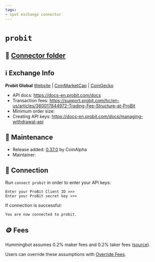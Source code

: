 ```yaml
---
tags:
- spot exchange connector
---
```


# `probit`

## 📁 [Connector folder](https://github.com/hummingbot/hummingbot/tree/master/hummingbot/connector/exchange/probit)

## ℹ️ Exchange Info

**Probit Global** 
[Website](https://www.probit.com/en-us/) | [CoinMarketCap](https://coinmarketcap.com/exchanges/probit-exchange/) | [CoinGecko](https://www.coingecko.com/en/exchanges/probit)

* API docs: https://docs-en.probit.com/docs
* Transaction fees: https://support.probit.com/hc/en-us/articles/360017844972-Trading-Fee-Structure-at-ProBit
* Minimum order size: 
* Creating API keys: https://docs-en.probit.com/docs/managing-withdrawal-api

## 👷 Maintenance

* Release added: [0.37.0](/release-notes/0.37.0/) by CoinAlpha
* Maintainer:

## 🔑 Connection

Run `connect probit` in order to enter your API keys:
 
```
Enter your ProBit Client ID >>>
Enter your ProBit secret key >>>
```

If connection is successful:
```
You are now connected to probit.
```

## 🪙 Fees

Hummingbot assumes 0.2% maker fees and 0.2% taker fees ([source](https://github.com/hummingbot/hummingbot/blob/master/hummingbot/connector/exchange/probit/probit_utils.py#L24)).

Users can override these assumptions with [Override Fees](/global-configs/override-fees/).